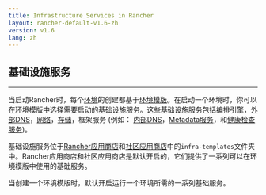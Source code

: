 ```yaml
---
title: Infrastructure Services in Rancher
layout: rancher-default-v1.6-zh
version: v1.6
lang: zh
---
```


## 基础设施服务
---

当启动Rancher时，每个[环境]({{site.baseurl}}/rancher/{{page.version}}/{{page.lang}}/environments/)的创建都基于[环境模版]({{site.baseurl}}/rancher/{{page.version}}/{{page.lang}}/environments/#什么是环境模版)。在启动一个环境时，你可以在环境模版中选择需要启动的基础设施服务。这些基础设施服务包括编排引擎，[外部DNS]({{site.baseurl}}/rancher/{{page.version}}/{{page.lang}}/cattle/external-dns-service/)，[网络]({{site.baseurl}}/rancher/{{page.version}}/{{page.lang}}/rancher-services/networking/)，[存储]({{site.baseurl}}/rancher/{{page.version}}/{{page.lang}}/rancher-services/storage-service/)，框架服务 (例如： [内部DNS]({{site.baseurl}}/rancher/{{page.version}}/{{page.lang}}/rancher-services/dns-service/)，[Metadata服务]({{site.baseurl}}/rancher/{{page.version}}/{{page.lang}}/rancher-services/metadata-service)，和[健康检查服务]({{site.baseurl}}/rancher/{{page.version}}/{{page.lang}}/cattle/health-checks))。

基础设施服务位于[Rancher应用商店](https://github.com/rancher/rancher-catalog)和[社区应用商店](https://github.com/rancher/community-catalog)中的`infra-templates`文件夹中。Rancher应用商店和社区应用商店是默认开启的，它们提供了一系列可以在环境模版中使用的基础服务。

当创建一个环境模版时，默认开启运行一个环境所需的一系列基础服务。
